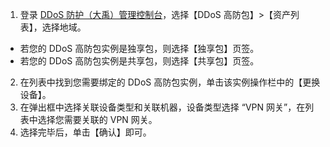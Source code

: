 1. 登录 [DDoS 防护（大禹）管理控制台](https://console.cloud.tencent.com/dayu/overview)，选择【DDoS 高防包】>【资产列表】，选择地域。
 - 若您的 DDoS 高防包实例是独享包，则选择【独享包】页签。
 - 若您的 DDoS 高防包实例是共享包，则选择【共享包】页签。
2. 在列表中找到您需要绑定的 DDoS 高防包实例，单击该实例操作栏中的【更换设备】。
3. 在弹出框中选择关联设备类型和关联机器，设备类型选择 “VPN 网关”，在列表中选择您需要关联的 VPN 网关。
4. 选择完毕后，单击【确认】即可。
